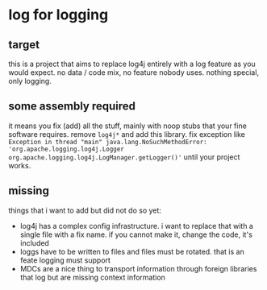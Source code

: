 log for logging
==

target
--

this is a project that aims to replace log4j entirely with a log feature as you would expect. no data / code mix, no feature nobody uses. nothing special, only logging.

some assembly required
--

it means you fix (add) all the stuff, mainly with noop stubs that your fine
software requires. remove `log4j*` and add this library. fix exception like
`Exception in thread "main" java.lang.NoSuchMethodError:
'org.apache.logging.log4j.Logger
org.apache.logging.log4j.LogManager.getLogger()'` until your project works.

missing
--

things that i want to add but did not do so yet:

- log4j has a complex config infrastructure. i want to replace that with a single file with a fix name. if you cannot make it, change the code, it's included
- loggs have to be written to files and files must be rotated. that is an feate logging must support
- MDCs are a nice thing to transport information through foreign libraries that log but are missing context information

